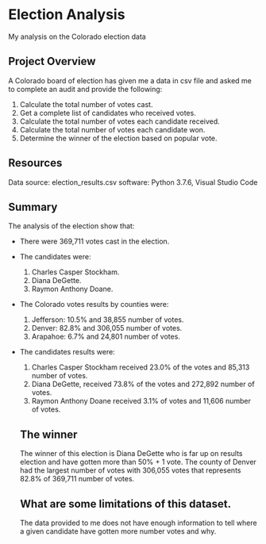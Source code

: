 # Election Analysis
My analysis on the Colorado election data
## Project Overview
A Colorado board of election has given me a data in csv file and asked me to complete an audit and provide the following:
1. Calculate the total number of votes cast.
2. Get a complete list of candidates who received votes.
3. Calculate the total number of votes each candidate received.
4. Calculate the total number of votes each candidate won.
5. Determine the winner of the election based on popular vote.
## Resources
Data source: election_results.csv
software: Python 3.7.6, Visual Studio Code

## Summary
The analysis of the election show that:
- There were 369,711 votes cast in the election.
- The candidates were:
  1. Charles Casper Stockham.
  2. Diana DeGette.
  3. Raymon Anthony Doane.
  
- The Colorado votes results by counties were:
  1. Jefferson: 10.5% and 38,855 number of votes.
  2. Denver: 82.8% and 306,055 number of votes.
  3. Arapahoe: 6.7% and 24,801 number of votes.

- The candidates results were:
  1. Charles Casper Stockham received 23.0% of the votes and 85,313 number of votes.
  2. Diana DeGette, received 73.8% of the votes and 272,892 number of votes.
  3. Raymon Anthony Doane received 3.1% of votes and 11,606 number of votes.
  
  ## The winner
  The winner of this election is Diana DeGette who is far up on results election and have gotten more than 50% + 1 vote. The county of Denver had the largest number of votes with 306,055 votes that represents 82.8% of 369,711 number of votes.
  
  ## What are some limitations of this dataset.
  The data provided to me does not have enough information to tell where a given candidate have gotten more number votes and why.


